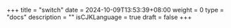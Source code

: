 +++
title = "switch"
date = 2024-10-09T13:53:39+08:00
weight = 0
type = "docs"
description = ""
isCJKLanguage = true
draft = false
+++